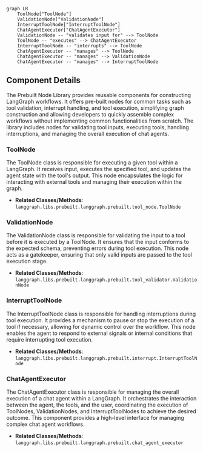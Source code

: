 ```mermaid
graph LR
    ToolNode["ToolNode"]
    ValidationNode["ValidationNode"]
    InterruptToolNode["InterruptToolNode"]
    ChatAgentExecutor["ChatAgentExecutor"]
    ValidationNode -- "validates input for" --> ToolNode
    ToolNode -- "executes" --> ChatAgentExecutor
    InterruptToolNode -- "interrupts" --> ToolNode
    ChatAgentExecutor -- "manages" --> ToolNode
    ChatAgentExecutor -- "manages" --> ValidationNode
    ChatAgentExecutor -- "manages" --> InterruptToolNode
```

## Component Details

The Prebuilt Node Library provides reusable components for constructing LangGraph workflows. It offers pre-built nodes for common tasks such as tool validation, interrupt handling, and tool execution, simplifying graph construction and allowing developers to quickly assemble complex workflows without implementing common functionalities from scratch. The library includes nodes for validating tool inputs, executing tools, handling interruptions, and managing the overall execution of chat agents.

### ToolNode
The ToolNode class is responsible for executing a given tool within a LangGraph. It receives input, executes the specified tool, and updates the agent state with the tool's output. This node encapsulates the logic for interacting with external tools and managing their execution within the graph.
- **Related Classes/Methods**: `langgraph.libs.prebuilt.langgraph.prebuilt.tool_node.ToolNode`

### ValidationNode
The ValidationNode class is responsible for validating the input to a tool before it is executed by a ToolNode. It ensures that the input conforms to the expected schema, preventing errors during tool execution. This node acts as a gatekeeper, ensuring that only valid inputs are passed to the tool execution stage.
- **Related Classes/Methods**: `langgraph.libs.prebuilt.langgraph.prebuilt.tool_validator.ValidationNode`

### InterruptToolNode
The InterruptToolNode class is responsible for handling interruptions during tool execution. It provides a mechanism to pause or stop the execution of a tool if necessary, allowing for dynamic control over the workflow. This node enables the agent to respond to external signals or internal conditions that require interrupting tool execution.
- **Related Classes/Methods**: `langgraph.libs.prebuilt.langgraph.prebuilt.interrupt.InterruptToolNode`

### ChatAgentExecutor
The ChatAgentExecutor class is responsible for managing the overall execution of a chat agent within a LangGraph. It orchestrates the interaction between the agent, the tools, and the user, coordinating the execution of ToolNodes, ValidationNodes, and InterruptToolNodes to achieve the desired outcome. This component provides a high-level interface for managing complex chat agent workflows.
- **Related Classes/Methods**: `langgraph.libs.prebuilt.langgraph.prebuilt.chat_agent_executor`
